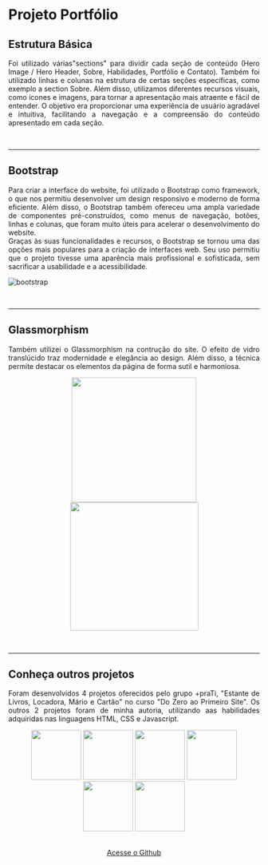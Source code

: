 # Projeto Portfólio

## Estrutura Básica

<p align= "justify"> Foi utilizado várias"sections" para dividir cada seção de conteúdo (Hero Image / Hero Header, Sobre, Habilidades, Portfólio e Contato). Também foi utilizado linhas e colunas na estrutura de certas seções específicas, como exemplo a section Sobre. Além disso, utilizamos diferentes recursos visuais, como ícones e imagens, para tornar a apresentação mais atraente e fácil de entender. O objetivo era proporcionar uma experiência de usuário agradável e intuitiva, facilitando a navegação e a compreensão do conteúdo apresentado em cada seção. </p>

<br>

<hr>

## Bootstrap

<p align= "justify"> Para criar a interface do website, foi utilizado o Bootstrap como framework, o que nos permitiu desenvolver um design responsivo e moderno de forma eficiente. Além disso, o Bootstrap também ofereceu uma ampla variedade de componentes pré-construídos, como menus de navegação, botões, linhas e colunas, que foram muito úteis para acelerar o desenvolvimento do website. <br>
Graças às suas funcionalidades e recursos, o Bootstrap se tornou uma das opções mais populares para a criação de interfaces web. Seu uso permitiu que o projeto tivesse uma aparência mais profissional e sofisticada, sem sacrificar a usabilidade e a acessibilidade.</p>

![bootstrap](https://user-images.githubusercontent.com/86798388/221287187-a4ef2448-786a-4d9b-8af9-f0f26553ee22.png)

<br>

<hr>

## Glassmorphism

<p align= "justify"> Também utilizei o Glassmorphism na contrução do site. O efeito de vidro translúcido traz modernidade e elegância ao design. Além disso, a técnica permite destacar os elementos da página de forma sutil e harmoniosa.</p>

<p float="left" align= "center">
  <img height="250" src="https://user-images.githubusercontent.com/86798388/221288432-1b310fac-9056-46c8-a3e2-182245e0aeab.png">
  <img height="257" src="https://user-images.githubusercontent.com/86798388/221288518-99708819-669e-443d-a1d0-d151b43068b3.png">
</p> 

<br>

<hr>

## Conheça outros projetos

<p align= "justify"> Foram desenvolvidos 4 projetos oferecidos pelo grupo +praTi, "Estante de Livros, Locadora, Mário e Cartão" no curso "Do Zero ao Primeiro Site". Os outros 2 projetos foram de minha autoria, utilizando aas habilidades adquiridas nas linguagens HTML, CSS e Javascript.</p>

<p float="left" align= "center">
  <img height="100" src="https://user-images.githubusercontent.com/86798388/220687241-f8f08b49-c6fc-40d9-b888-e5c2772e5bd7.png">
  <img height="100" src="https://user-images.githubusercontent.com/86798388/220687273-3d45574f-e0fa-45c7-8bad-68b40aa6ce8f.png">
  <img height="100" src="https://user-images.githubusercontent.com/86798388/220687322-f43eb9bb-338c-49cc-a6ec-31466b5268c0.png">
  <img height="100" src="https://user-images.githubusercontent.com/86798388/220687341-3e3fc169-58e6-42a7-8673-9c9c5d37cd92.png">
  <img height="100" src="https://user-images.githubusercontent.com/86798388/221290618-421c0b45-21f0-49fc-81d9-da3c5b441372.png">
  <img height="100" src="https://user-images.githubusercontent.com/86798388/221290629-24d156e2-5fb4-4b14-bc94-ed802411c774.png">  
</p>


<p align= "center"> 
  <a align= "center" href="https://marceloduran74.github.io/portfolio-Marcelo-Duran" target="_blank"> <br> Acesse o Github </a>
</p>
